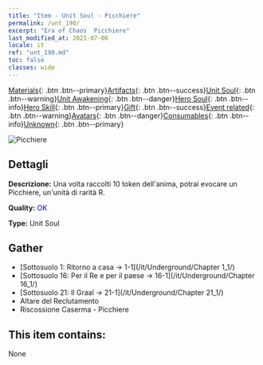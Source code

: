 ```yaml
---
title: "Item - Unit Soul - Picchiere"
permalink: /unt_190/
excerpt: "Era of Chaos  Picchiere"
last_modified_at: 2021-07-06
locale: it
ref: "unt_190.md"
toc: false
classes: wide
---
```

 [Materials](/ItemsIT/){: .btn .btn--primary}[Artifacts](/ItemsIT/Artifacts/){: .btn .btn--success}[Unit Soul](/ItemsIT/UnitSoul/){: .btn .btn--warning}[Unit Awakening](/ItemsIT/UnitAwakening/){: .btn .btn--danger}[Hero Soul](/ItemsIT/HeroSoul/){: .btn .btn--info}[Hero Skill](/ItemsIT/HeroSkill/){: .btn .btn--primary}[Gift](/ItemsIT/Gift/){: .btn .btn--success}[Event related](/ItemsIT/Events/){: .btn .btn--warning}[Avatars](/ItemsIT/Avatars/){: .btn .btn--danger}[Consumables](/ItemsIT/Consumables/){: .btn .btn--info}[Unknown](/ItemsIT/Unknown/){: .btn .btn--primary}

 ![Picchiere](/images/u/ti_jibing.jpg)

## Dettagli
 **Descrizione:** Una volta raccolti 10 token dell'anima, potrai evocare un Picchiere, un'unità di rarità R.

 **Quality:** <span style="color: #0000CD">OK</span>

 **Type:** Unit Soul

## Gather

*    [Sottosuolo 1: Ritorno a casa -> 1-1](/it/Underground/Chapter 1_1/) 
*    [Sottosuolo 16: Per il Re e per il paese -> 16-1](/it/Underground/Chapter 16_1/) 
*    [Sottosuolo 21: Il Graal -> 21-1](/it/Underground/Chapter 21_1/) 
*    Altare del Reclutamento 
*    Riscossione Caserma - Picchiere 

## This item contains:

  None

